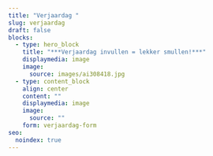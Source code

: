 ```yaml
---
title: "Verjaardag "
slug: verjaardag
draft: false
blocks:
  - type: hero_block
    title: "***Verjaardag invullen = lekker smullen!***"
    displaymedia: image
    image:
      source: images/ai308418.jpg
  - type: content_block
    align: center
    content: ""
    displaymedia: image
    image:
      source: ""
    form: verjaardag-form
seo:
  noindex: true
---
```

